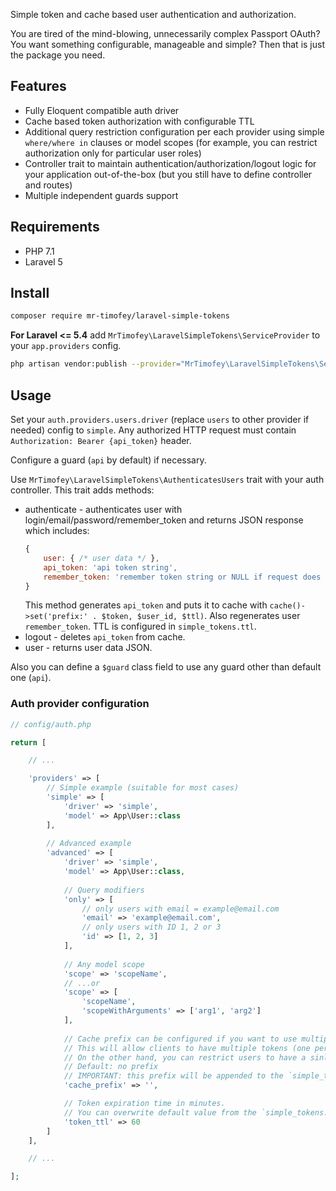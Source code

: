 Simple token and cache based user authentication and authorization.

You are tired of the mind-blowing, unnecessarily complex Passport OAuth?
You want something configurable, manageable and simple?
Then that is just the package you need.

## Features

* Fully Eloquent compatible auth driver
* Cache based token authorization with configurable TTL
* Additional query restriction configuration per each provider using simple `where/where in` clauses or model scopes
	(for example, you can restrict authorization only for particular user roles)
* Controller trait to maintain authentication/authorization/logout logic for your application out-of-the-box
	(but you still have to define controller and routes)
* Multiple independent guards support

## Requirements

* PHP 7.1
* Laravel 5

## Install

```bash
composer require mr-timofey/laravel-simple-tokens
```

**For Laravel <= 5.4** add `MrTimofey\LaravelSimpleTokens\ServiceProvider` to your `app.providers` config.

```bash
php artisan vendor:publish --provider="MrTimofey\LaravelSimpleTokens\ServiceProvider"
```

## Usage

Set your `auth.providers.users.driver` (replace `users` to other provider if needed) config to `simple`.
Any authorized HTTP request must contain `Authorization: Bearer {api_token}` header.

Configure a guard (`api` by default) if necessary.

Use `MrTimofey\LaravelSimpleTokens\AuthenticatesUsers` trait with your auth controller. This trait adds methods:
* authenticate - authenticates user with login/email/password/remember_token and returns JSON response which includes:
	```js
	{
		user: { /* user data */ },
		api_token: 'api token string',
		remember_token: 'remember token string or NULL if request does not have a "remember" flag'
	}
	```
	This method generates `api_token` and puts it to cache with `cache()->set('prefix:' . $token, $user_id, $ttl)`.
	Also regenerates user `remember_token`.
	TTL is configured in `simple_tokens.ttl`.
* logout - deletes `api_token` from cache.
* user - returns user data JSON.

Also you can define a `$guard` class field to use any guard other than default one (`api`).

### Auth provider configuration

```php
// config/auth.php

return [

	// ...

	'providers' => [
		// Simple example (suitable for most cases)
		'simple' => [
			'driver' => 'simple',
			'model' => App\User::class
		],
	
		// Advanced example
		'advanced' => [
			'driver' => 'simple',
			'model' => App\User::class,
			
			// Query modifiers
			'only' => [
				// only users with email = example@email.com
				'email' => 'example@email.com',
				// only users with ID 1, 2 or 3
				'id' => [1, 2, 3]
			],
			
			// Any model scope
			'scope' => 'scopeName',
			// ...or
			'scope' => [
				'scopeName',
				'scopeWithArguments' => ['arg1', 'arg2']
			],
			
			// Cache prefix can be configured if you want to use multiple independent providers.
			// This will allow clients to have multiple tokens (one per each unique prefix).
			// On the other hand, you can restrict users to have a sinlgle token by providing same prefix.
			// Default: no prefix
			// IMPORTANT: this prefix will be appended to the `simple_tokens.cache_prefix` config entry.
			'cache_prefix' => '',

			// Token expiration time in minutes.
			// You can overwrite default value from the `simple_tokens.token_ttl` config entry here.
			'token_ttl' => 60
		]
	],

	// ...

];
```